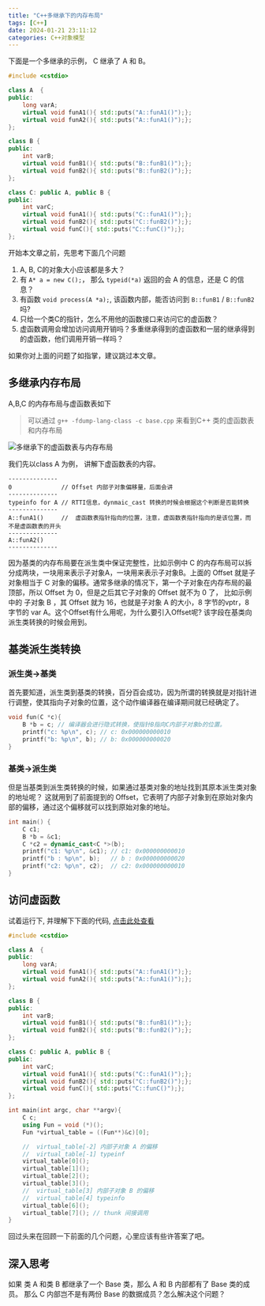 ```yaml
---
title: "C++多继承下的内存布局"
tags: [C++]
date: 2024-01-21 23:11:12
categories: C++对象模型
---
```


下面是一个多继承的示例， C 继承了 A 和 B。

```cpp
#include <cstdio>

class A  {
public:
    long varA;
    virtual void funA1(){ std::puts("A::funA1()");};
    virtual void funA2(){ std::puts("A::funA1()");};
};

class B {
public:
    int varB;
    virtual void funB1(){ std::puts("B::funB1()");};
    virtual void funB2(){ std::puts("B::funB2()");};
};

class C: public A, public B {
public:
    int varC;
    virtual void funA1(){ std::puts("C::funA1()");};
    virtual void funB2(){ std::puts("C::funB2()");};
    virtual void funC(){ std::puts("C::funC()");};
};
```

开始本文章之前，先思考下面几个问题

1. A, B, C的对象大小应该都是多大？
2. 有 `A* a = new C();`， 那么 `typeid(*a)` 返回的会 A 的信息，还是 C 的信息？
3. 有函数 `void process(A *a);`, 该函数内部，能否访问到 `B::funB1` / `B::funB2` 吗?
4. 只给一个类C的指针，怎么不用他的函数接口来访问它的虚函数？
5. 虚函数调用会增加访问调用开销吗？多重继承得到的虚函数和一层的继承得到的虚函数，他们调用开销一样吗？

如果你对上面的问题了如指掌，建议跳过本文章。

## 多继承内存布局

A,B,C 的内存布局与虚函数表如下

> 可以通过 `g++ -fdump-lang-class -c base.cpp`  来看到C++ 类的虚函数表和内存布局

![多继承下的虚函数表与内存布局](/d/img/cpp/virtual_function_table.jpg)

我们先以class A 为例， 讲解下虚函数表的内容。

```
--------------
0              // Offset 内部子对象偏移量，后面会讲
--------------
typeinfo for A // RTTI信息，dynmaic_cast 转换的时候会根据这个判断是否能转换
--------------
A::funA1()     //  虚函数表指针指向的位置，注意，虚函数表指针指向的是该位置，而不是虚函数表的开头
--------------
A::funA2()
--------------
```

因为基类的内存布局要在派生类中保证完整性，比如示例中 C 的内存布局可以拆分成两块，一块用来表示子对象A，一块用来表示子对象B。上面的 Offset 就是子对象相当于 C 对象的偏移。通常多继承的情况下，第一个子对象在内存布局的最顶部，所以 Offset 为 0，但是之后其它子对象的 Offset 就不为 0 了， 比如示例中的 子对象 B ，其 Offset 就为 16，也就是子对象 A 的大小，8 字节的vptr，8 字节的 var A。这个Offset有什么用呢，为什么要引入Offset呢? 该字段在基类向派生类转换的时候会用到。

## 基类派生类转换


### 派生类->基类

首先要知道，派生类到基类的转换，百分百会成功，因为所谓的转换就是对指针进行调整，使其指向子对象的位置，这个动作编译器在编译期间就已经确定了。

```cpp
void fun(C *c){
    B *b = c; // 编译器会进行隐式转换，使指针B指向C内部子对象b的位置。
    printf("c: %p\n", c); // c: 0x000000000010
    printf("b: %p\n", b); // b: 0x000000000020
}
```

### 基类->派生类

但是当基类到派生类转换的时候，如果通过基类对象的地址找到其原本派生类对象的地址呢？ 这就用到了前面提到的 Offset，它表明了内部子对象到在原始对象内部的偏移，通过这个偏移就可以找到原始对象的地址。

```cpp
int main() {
    C c1;
    B *b = &c1;
    C *c2 = dynamic_cast<C *>(b); 
    printf("c1: %p\n", &c1); // c1: 0x000000000010
    printf("b : %p\n", b);   // b : 0x000000000020
    printf("c2: %p\n", c2);  // c2: 0x000000000010
}
```

## 访问虚函数

试着运行下, 并理解下下面的代码, [点击此处查看](https://compiler-explorer.com/z/EP1e6qjb5)

```cpp
#include <cstdio>

class A  {
public:
    long varA;
    virtual void funA1(){ std::puts("A::funA1()");};
    virtual void funA2(){ std::puts("A::funA1()");};
};

class B {
public:
    int varB;
    virtual void funB1(){ std::puts("B::funB1()");};
    virtual void funB2(){ std::puts("B::funB2()");};
};

class C: public A, public B {
public:
    int varC;
    virtual void funA1(){ std::puts("C::funA1()");};
    virtual void funB2(){ std::puts("C::funB2()");};
    virtual void funC(){ std::puts("C::funC()");};
};

int main(int argc, char **argv){
    C c;
    using Fun = void (*)();
    Fun *virtual_table = ((Fun**)&c)[0];

    //  virtual_table[-2] 内部子对象 A 的偏移
    //  virtual_table[-1] typeinf
    virtual_table[0]();
    virtual_table[1]();
    virtual_table[2]();
    virtual_table[3]();
    //  virtual_table[3] 内部子对象 B 的偏移
    //  virtual_table[4] typeinfo
    virtual_table[6]();
    virtual_table[7](); // thunk 间接调用
}
```

回过头来在回顾一下前面的几个问题，心里应该有些许答案了吧。

## 深入思考

如果 类 A 和类 B 都继承了一个 Base 类，那么 A 和 B 内部都有了 Base 类的成员。 那么 C 内部岂不是有两份 Base 的数据成员？怎么解决这个问题？
